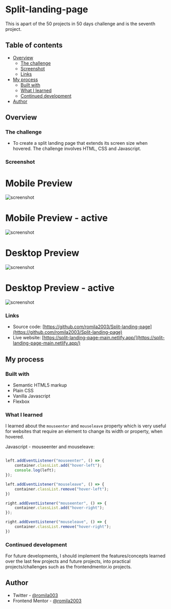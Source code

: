 # Split-landing-page

This is apart of the 50 projects in 50 days challenge and is the seventh project.

## Table of contents

- [Overview](#overview)
  - [The challenge](#the-challenge)
  - [Screenshot](#screenshot)
  - [Links](#links)
- [My process](#my-process)
  - [Built with](#built-with)
  - [What I learned](#what-i-learned)
  - [Continued development](#continued-development)
- [Author](#author)


## Overview

### The challenge

- To create a split landing page that extends its screen size when hovered. The challenge involves HTML, CSS and Javascript.

### Screenshot

# Mobile Preview 

![screenshot](https://github.com/romila2003/Split-landing-page/blob/main/Mobile%20preview.PNG)

# Mobile Preview - active

![screenshot](https://github.com/romila2003/Split-landing-page/blob/main/Mobile%20preview%20-%20active.PNG)

# Desktop Preview 

![screenshot](https://github.com/romila2003/Split-landing-page/blob/main/Desktop%20preview.PNG)

# Desktop Preview - active

![screenshot](https://github.com/romila2003/Split-landing-page/blob/main/Desktop%20preview%20-%20active.PNG)


### Links

 - Source code: [https://github.com/romila2003/Split-landing-page](https://github.com/romila2003/Split-landing-page)
 - Live website: [https://split-landing-page-main.netlify.app/](https://split-landing-page-main.netlify.app/)

## My process

### Built with

- Semantic HTML5 markup
- Plain CSS
- Vanilla Javascript
- Flexbox

### What I learned

I learned about the `mouseenter` and `mouseleave` property which is very useful for websites that require an element to change its width or property, when hovered.

Javascript - mouseenter and mouseleave:

```javascript

left.addEventListener("mouseenter", () => {
    container.classList.add("hover-left");
    console.log(left);
});

left.addEventListener("mouseleave", () => {
    container.classList.remove("hover-left");
})

right.addEventListener("mouseenter", () => {
    container.classList.add("hover-right");
});

right.addEventListener("mouseleave", () => {
    container.classList.remove("hover-right");
})

```

### Continued development

For future developments, I should implement the features/concepts learned over the last few projects and future projects, into practical projects/challenges such as the frontendmentor.io projects.


## Author

- Twitter - [@romila003](https://www.twitter.com/romila003)
- Frontend Mentor - [@romila2003](https://www.frontendmentor.io/profile/romila2003)
